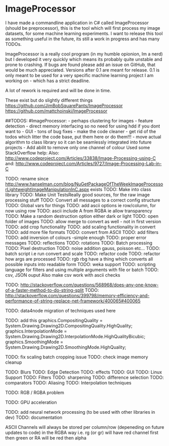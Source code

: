 # ImageProcessor

I have made a commandline application in C# called ImageProcessor (should be preprocessor), this is the tool which will first process my image datasets,
for some machine learning experiments.
I want to release this tool as something useful in the future, its still a work in progress and has many TODOs.

ImageProcessor is a really cool program (in my humble opionion, Im a nerd) but I developed it very quickly which means its probably quite unstable and prone to crashing. If bugs are found please add an issue on GitHub, that would be much appreciated. Versions after 0.1 are meant for release. 0.1 is only meant to be used for a very specific machine learning project I am working on - which has a strict deadline.

A lot of rework is required and will be done in time.

These exist but do slightly different things
https://github.com/JimBobSquarePants/ImageProcessor
https://github.com/mattchoinski/ImageProcessor

##TODOS:
#ImageProcessor:
	- perhaps clustering for images
	- feature detection
	- direct memory interfacing so no need for using hdd if you dont want to
	- GUI
	- tons of bug fixes
	- make the code cleaner
	- get rid of the todos which litter the code base, put them here or do them!!!
	- move actual algorithm to class library so it can be seamlessly integrated into future projects
	- Add abilit to remove only one channel of colour
Used some StackOverflow help:
Also: http://www.codeproject.com/Articles/33838/Image-Processing-using-C
and: http://www.codeproject.com/Articles/9727/Image-Processing-Lab-in-C

TODO: rename since http://www.hanselman.com/blog/NuGetPackageOfTheWeekImageProcessorLightweightImageManipulationInC.aspx exists
TODO: Make into class library
TODO: Make Unit TestsReally good sources, for the raw image processing stuff
TODO: Convert all messages to a correct config structure
TODO: Global vars for things
TODO: add ascii options ie row/column, for now using row
TODO: ascii include A from RGBA ie allow transparency
TODO: Make a random destruction option either dark or light
TODO: open folder of images
TODO: allow merge to convert as well - not in first version
TODO: add crop functionality
TODO: add scaling functionality in convert
TODO: add more file formats
TODO: convert from ASCII
TODO: add filters
TODO: add inversion of colours -simple enough
TODO: proper error messages
TODO: reflections
TODO: rotations
TODO: Batch processing
TODO: Pixel destruction
TODO: noise addition gauss, poisson etc...
TODO: batch script i.e run convert and scale
TODO: refactor code
TODO: refactor how args are processed
TODO: rgb rbg have a thing which converts all possible inputs into readable form
TODO: weka support
TODO: scripting language for filters and using multiple arguments with file or batch
TODO: csv, JSON ouput Also make csv work with ascii checks

TODO: http://stackoverflow.com/questions/568968/does-any-one-know-of-a-faster-method-to-do-string-split
TODO: http://stackoverflow.com/questions/399798/memory-efficiency-and-performance-of-string-replace-net-framework/400065#400065

TODO: data4node migration of techniques used here

TODO: add this
graphics.CompositingQuality = System.Drawing.Drawing2D.CompositingQuality.HighQuality;
     graphics.InterpolationMode = System.Drawing.Drawing2D.InterpolationMode.HighQualityBicubic;
     graphics.SmoothingMode = System.Drawing.Drawing2D.SmoothingMode.HighQuality;

TODO: fix scaling batch cropping issue
TODO: check image memory cleanup

TODO: Blurs
TODO: Edge Detection
TODO: effects
TODO: GUI
TODO: Linux Support
TODO: Filters
TODO: sharpening
TODO: difference selection
TODO: comparators
TODO: Aliasing
TODO: Interpolation techniques

TODO: RGB / RGBA problem

TODO: GPU acceleration

TODO: add neural network processing (to be used with other libraries in dev)
TODO: documentation


ASCII Channels will always be stored per column/row (depeneding on future updates to code) in the RGBA way
i.e. rg (or gr) will have red channel first then green or RA will be red then alpha
